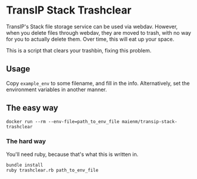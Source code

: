 # TransIP Stack Trashclear

TransIP's Stack file storage service can be used via webdav. However, when you
delete files through webdav, they are moved to trash, with no way for you to
actually delete them. Over time, this will eat up your space.

This is a script that clears your trashbin, fixing this problem.

## Usage

Copy `example_env` to some filename, and fill in the info. Alternatively, set
the environment variables in another manner.

## The easy way

```
docker run --rm --env-file=path_to_env_file maienm/transip-stack-trashclear
```

### The hard way

You'll need ruby, because that's what this is written in.

```
bundle install
ruby trashclear.rb path_to_env_file
```
